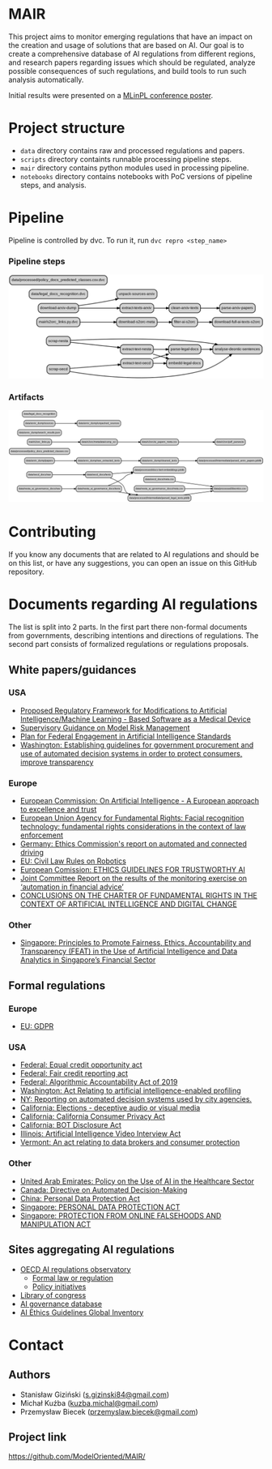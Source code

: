 # MAIR

This project aims to monitor emerging regulations that have an impact on the creation and usage of solutions that are based on AI. Our goal is to create a comprehensive database of AI regulations from different regions, and research papers regarding issues which should be regulated, analyze possible consequences of such regulations, and build tools to run such analysis automatically.

Initial results were presented on a [MLinPL conference poster](AI_regulations_MLinPL.pdf).

# Project structure

- `data` directory contains raw and processed regulations and papers.
- `scripts` directory containts runnable processing pipeline steps.
- `mair` directory contains python modules used in processing pipeline.
- `notebooks` directory contains notebooks with PoC versions of pipeline steps, and analysis.
# Pipeline
Pipeline is controlled by dvc. To run it, run `dvc repro <step_name>`
### Pipeline steps
![](pipeline.png)
### Artifacts
![](artifacts.png)

# Contributing

If you know any documents that are related to AI regulations and should be on this list, or have any suggestions, you can open an issue on this GitHub repository.

# Documents regarding AI regulations

The list is split into 2 parts. In the first part there non-formal documents from governments, describing intentions and directions of regulations. The second part consists of formalized regulations or regulations proposals.

## White papers/guidances

### USA

- [Proposed Regulatory Framework for Modifications to Artificial Intelligence/Machine Learning - Based Software as a Medical Device](https://www.fda.gov/media/122535/download)
- [Supervisory Guidance on Model Risk Management](https://www.federalreserve.gov/boarddocs/srletters/2011/sr1107a1.pdf)
- [Plan for Federal Engagement in Artificial Intelligence Standards](https://www.federalregister.gov/documents/2019/05/01/2019-08818/artificial-intelligence-standards)
- [Washington: Establishing guidelines for government procurement and use of automated decision systems in order to protect consumers, improve transparency](http://lawfilesext.leg.wa.gov/biennium/2019-20/Pdf/Bills/Senate%20Bills/5527.pdf)

### Europe

- [European Commission: On Artificial Intelligence - A European approach to excellence and trust](https://ec.europa.eu/info/sites/info/files/commission-white-paper-artificial-intelligence-feb2020_en.pdf)
- [European Union Agency for Fundamental Rights: Facial recognition technology: fundamental rights considerations in the context of law enforcement](https://fra.europa.eu/sites/default/files/fra_uploads/fra-2019-facial-recognition-technology-focus-paper.pdf)
- [Germany: Ethics Commission's report on automated and connected driving](https://www.bmvi.de/SharedDocs/EN/publications/report-ethics-commission.pdf?__blob=publicationFile)
- [EU: Civil Law Rules on Robotics](https://www.europarl.europa.eu/doceo/document/TA-8-2017-0051_EN.pdf)
- [European Comission: ETHICS GUIDELINES FOR TRUSTWORTHY AI](https://ec.europa.eu/futurium/en/ai-alliance-consultation/guidelines)
- [Joint Committee Report on the results of the monitoring exercise on ‘automation in financial advice’](https://esas-joint-committee.europa.eu/Publications/Reports/JC%202018%2029%20-%20JC%20Report%20on%20automation%20in%20financial%20advice.pdf)
- [CONCLUSIONS ON THE CHARTER OF FUNDAMENTAL RIGHTS
  IN THE CONTEXT OF ARTIFICIAL INTELLIGENCE AND DIGITAL CHANGE](https://www.consilium.europa.eu/media/46496/st11481-en20.pdf)

### Other

- [Singapore: Principles to Promote Fairness, Ethics, Accountability and Transparency (FEAT) in the Use of Artificial Intelligence and Data Analytics in Singapore’s Financial Sector](https://www.mas.gov.sg/-/media/MAS/News-and-Publications/Monographs-and-Information-Papers/FEAT-Principles-Updated-7-Feb-19.pdf)

## Formal regulations

### Europe

- [EU: GDPR](https://eur-lex.europa.eu/legal-content/EN/TXT/PDF/?uri=CELEX:32016R0679&from=EN)

### USA

- [Federal: Equal credit opportunity act](https://www.law.cornell.edu/uscode/text/15/1691)
- [Federal: Fair credit reporting act](https://www.ftc.gov/system/files/documents/statutes/fair-credit-reporting-act/545a_fair-credit-reporting-act-0918.pdf)
- [Federal: Algorithmic Accountability Act of 2019](https://www.wyden.senate.gov/imo/media/doc/Algorithmic%20Accountability%20Act%20of%202019%20Bill%20Text.pdf)
- [Washington: Act Relating to artificial intelligence-enabled profiling](http://lawfilesext.leg.wa.gov/biennium/2019-20/Pdf/Bills/House%20Bills/2644.pdf?q=20200124083150)
- [NY: Reporting on automated decision systems used by city agencies.](https://legistar.council.nyc.gov/LegislationDetail.aspx?ID=4265421&GUID=FBA29B34-9266-4B52-B438-A772D81B1CB5&Options=&Search=)
- [California: Elections - deceptive audio or visual media](https://leginfo.legislature.ca.gov/faces/billTextClient.xhtml?bill_id=201920200AB730)
- [California: California Consumer Privacy Act](https://leginfo.legislature.ca.gov/faces/billTextClient.xhtml?bill_id=201720180SB1121)
- [California: BOT Disclosure Act](https://leginfo.legislature.ca.gov/faces/billTextClient.xhtml?bill_id=201720180SB1001)
- [Illinois: Artificial Intelligence Video Interview Act](http://www.ilga.gov/legislation/BillStatus.asp?DocNum=2557&GAID=15&DocTypeID=HB&SessionID=108&GA=101)
- [Vermont: An act relating to data brokers and consumer protection](https://legislature.vermont.gov/bill/status/2018/H.764)

### Other

- [United Arab Emirates: Policy on the Use of AI in the Healthcare Sector](https://www.doh.gov.ae/-/media/E9C1470A575146B18015DEBE57E47F8D.ashx)
- [Canada: Directive on Automated Decision-Making](https://www.tbs-sct.gc.ca/pol/doc-eng.aspx?id=32592&section=html)
- [China: Personal Data Protection Act](https://law.moj.gov.tw/ENG/LawClass/LawAll.aspx?pcode=I0050021)
- [Singapore: PERSONAL DATA PROTECTION ACT](https://sso.agc.gov.sg/Act/PDPA2012)
- [Singapore: PROTECTION FROM ONLINE FALSEHOODS AND MANIPULATION ACT](https://sso.agc.gov.sg/Acts-Supp/18-2019/Published/20190625?DocDate=20190625)

## Sites aggregating AI regulations

- [OECD AI regulations observatory](https://oecd.ai/)
  - [Formal law or regulation](https://oecd.ai/dashboards/policy-initiatives?conceptUris=http:%2F%2Fstip.oecd.org%2Fmodel%23Emerging_technology_regulation%7C%7Chttp:%2F%2Fstip.oecd.org%2Fmodel%23hasTypeOfSelection%7Chttp:%2F%2Fstip.oecd.org%2Ftaxonomy%2Fvalues%23V882)
  - [Policy initiatives](https://oecd.ai/dashboards/policy-initiatives)
- [Library of congress](https://www.loc.gov/law/help/artificial-intelligence/index.php)
- [AI governance database](https://www.nesta.org.uk/data-visualisation-and-interactive/ai-governance-database/)
- [AI Ethics Guidelines Global Inventory](https://inventory.algorithmwatch.org/database)
# Contact

## Authors

- Stanisław Giziński (s.gizinski84@gmail.com)
- Michał Kuźba (kuzba.michal@gmail.com)
- Przemysław Biecek (przemyslaw.biecek@gmail.com)

## Project link

https://github.com/ModelOriented/MAIR/
